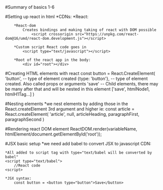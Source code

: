 #Summary of basics 1-6

#Setting up react in html
	*CDNs:
		*React:
			<script src="https://unpkg.com/react@16/umd/react.development.js"></script>

		*React-dom
			Creates bindings and making taking of react with DOM possible
			    <script crossorigin src="https://unpkg.com/react-dom@16/umd/react-dom.development.js"></script>

		*Custom script React code goes in
		    <script type="text/javascript"></script>

		*Root of the react app in the body:
		    <div id="root"></div>

#Creating HTML elements with react
	const button = React.CreateElement(
		'button', -- type of element created
		{type: 'button'}, -- type of element created. Also called props or arguments
		'save' -- Child elements, there may be many after that and will be nested in this element ['save', htmlNode1, htmlH1Tag...]
	)

#Nesting elements
	*we nest elements by adding those in the React.createElement 3rd argument and higher ie:
	const article = React.createElement(
		'article',
		null,
		articleHeading,
		paragraphFirst,
		paragraphSecond
	)

#Rendering react DOM element
	ReactDOM.render(variableName, htmlElement/document.getElementById('root'));


#JSX basic setup
	*we need add babel to convert JSX to javascript
		CDN:
		<script src="https://unpkg.com/babel-standalone@6/babel.min.js"></script>

	*All added to script tag with type="text/babel will be converted by babel"
	<script type="text/babel">
		//React code
	<script>

	*JSX syntax:
		const button = <button type="button">Save</button>



